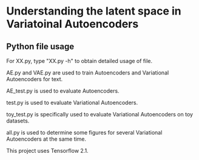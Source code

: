 # Understanding the latent space in Variatoinal Autoencoders

## Python file usage
For XX.py, type "XX.py -h" to obtain detailed usage of file.

AE.py and VAE.py are used to train Autoencoders and Variational Autoencoders for text.

AE_test.py is used to evaluate Autoencoders.

test.py is used to evaluate Variational Autoencoders.

toy_test.py is specifically used to evaluate Variational Autoencoders on toy datasets.

all.py is used to determine some figures for several Variational Autoencoders at the same time.

This project uses Tensorflow 2.1.
